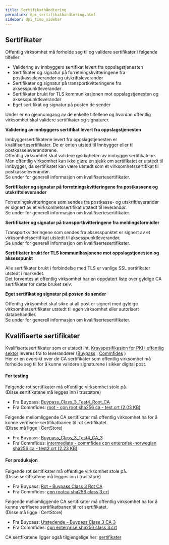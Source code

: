 ```yaml
---
title: Sertifikathåndtering
permalink: dpi_sertifikathandtering.html
sidebar: dpi_timo_sidebar
---
```


<!-- ![](/images/dpi/underarbeide.png) -->

## Sertifikater

Offentlig virksomhet må forholde seg til og validere sertifikater i
følgende tilfeller:

  - Validering av innbyggers sertifikat levert fra oppslagstjenesten
  - Sertifikater og signatur på forretningskvitteringene fra
    postkasseleverandør og utskriftsleverandør
  - Sertifikater og signatur på transportkvitteringene fra
    aksesspunktleverandør
  - Sertifikater brukt for TLS kommunikasjonen mot oppslagstjenesten og
    aksesspunktleverandør
  - Eget sertifikat og signatur på posten de sender

Under er en gjennomgang av de enkelte tilfellene og hvordan offentlig
virksomhet skal validere sertifikater og signaturer.

**Validering av innbyggers sertifikat levert fra oppslagstjenesten**

Innbyggersertifikatene levert fra oppslagstjenesten er
kvalifisertesertifikater. De er enten utsted til Innbygger eller til
postkasseleverandørene.  
Offentlig virksomhet skal validere gyldigheten av
innbyggersertifikatene.  
Men offentlig virksomhet kan ikke gjøre en sjekk om sertifikatet er
utstedt til innbygger, da sertifikatet kan være utstedt som et
virksomhetssertifikat til postkasseleverandør.  
Se under for generell informasjon om kvalifisertesertifikater.

**Sertifikater og signatur på forretningskvitteringene fra postkassene og utskriftsleverandør**

Forretningskvitteringene som sendes fra postkasse- og utskriftleverandør er signert
av et virksomhetssertifikat utstedt til leverandør.  
Se under for generell informasjon om kvalifisertesertifikater.

**Sertifikater og signatur på transportkvitteringene fra
meldingsformidler**

Transportkvitteringene som sendes fra aksesspunktet er
signert av et virksomhetssertifikat utstedt til aksesspunktleverandør.  
Se under for generell informasjon om kvalifisertesertifikater.

**Sertifikater brukt for TLS kommunikasjonene mot oppslagstjenesten og
aksesspunkt**

Alle sertifikater brukt i forbindelse med TLS er vanlige SSL
sertifikater utstedt i markedet.  
Det forventes at offentlig virksomhet har en oppdatert liste over
gyldige CA sertifikater for dette bruket selv.

**Eget sertifikat og signatur på posten de sender**

Offentlig virksomhet skal sikre at all post er signert med gyldige
virksomhetsertifikater utstedt til egen virksomhet eller autorisert
databehandler.  
Se under for generell informasjon om kvalifisertesertifikater.

## Kvalifiserte sertifikater

Kvalifisertesertifikater som er utstedt iht. [Kravspesifikasjon for PKI i offentlig sektor](http://www.regjeringen.no/nb/dep/fad/dok/lover-og-regler/retningslinjer/2010/kravspesifikasjon-for-pki-i-offentlig-se.html?id=611085) leveres fra to leverandører ([Buypass](http://www.buypass.no/produkter-og-tjenester/virksomhetssertifikat)
,
[Commfides](https://www.commfides.com/e-ID/Bestill-Commfides-Virksomhetssertifikat.html)
)  
Her er en oversikt over de CA sertifikater som offentlig virksomhet må forholde seg til for å kunne validere signaturene i sikker digital post.

#### For testing

Følgende rot sertifikater må offentlige virksomhet stole på.  
(Disse sertifikatene må legges inn i truststore)

  - Fra Buypass:
    [Buypass\_Class\_3\_Test4\_Root\_CA]({{site.baseurl}}/resources/begrep/sikkerDigitalPost/sikkerhet/sertifikater/test/Buypass_Class_3_Test4_Root_CA.cer)
  - Fra Commfides: [root - cpn root sha256 ca - test.crt (2.03
    KB)](https://support.commfides.com/index.php?/Knowledgebase/Article/GetAttachment/155/22538)

Følgende mellomliggende CA sertifikater må offentlig virksomhet ha for å
kunne verifisere sertifikatbanen til rot sertifikatet.  
(Disse må ligge i CertStore)

  - Fra Buypass:
    [Buypass\_Class\_3\_Test4\_CA\_3]({{site.baseurl}}/resources/begrep/sikkerDigitalPost/sikkerhet/sertifikater/test/Buypass_Class_3_Test4_CA_3.cer)
  - Fra Commfides: [intermediate - commfides cpn enterprise-norwegian
    sha256 ca - test2.crt (2.23
    KB)](https://support.commfides.com/index.php?/Knowledgebase/Article/GetAttachment/155/22537)

#### For produksjon

Følgende rot sertifikater må offentlige virksomhet stole på.  
(Disse sertifikatene må legges inn i truststore)

  - Fra Buypass: [Rot - Buypass Class 3 Rot
    CA](http://www.buypass.no/cert/BPClass3RootCA.cer)
  - Fra Commfides: [cpn rootca sha256
    class 3.crt](https://support.commfides.com/index.php?/Knowledgebase/Article/GetAttachment/142/17413)

Følgende mellomliggende CA sertifikater må offentlig virksomhet ha for å
kunne verifisere sertifikatbanen til rot sertifikatet.  
(Disse må ligge i CertStore)

  - Fra Buypass: [Utstedende - Buypass Class 3
    CA 3](http://crt.buypass.no/crt/BPClass3CA3.cer)
  - Fra Commfides: [cpn enterprise sha256
    class 3.crt](https://support.commfides.com/index.php?/Knowledgebase/Article/GetAttachment/142/17412)

CA sertfikatene ligger også tilgjengelige her:
[sertifikater](https://github.com/difi/felleslosninger/tree/gh-pages/resources/begrep/sikkerDigitalPost/sikkerhet/sertifikater)
